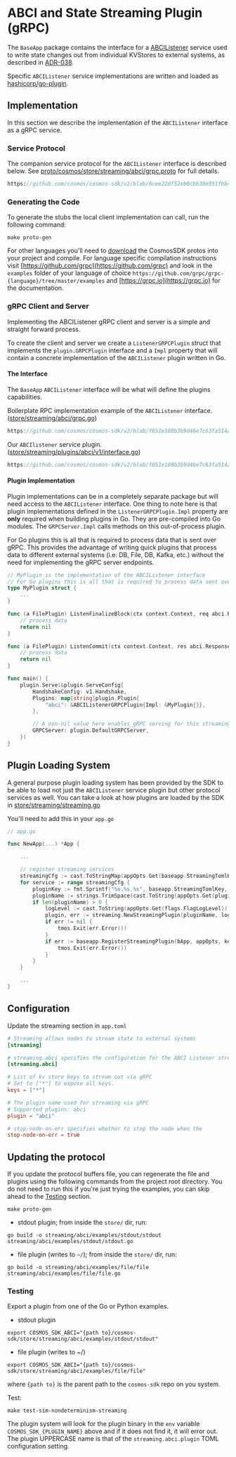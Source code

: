 # ABCI and State Streaming Plugin (gRPC)

The `BaseApp` package contains the interface for a [ABCIListener](https://github.com/cosmos/cosmos-sdk/v2/blob/main/baseapp/streaming.go)
service used to write state changes out from individual KVStores to external systems,
as described in [ADR-038](https://github.com/cosmos/cosmos-sdk/v2/blob/main/docs/architecture/adr-038-state-listening.md).

Specific `ABCIListener` service implementations are written and loaded as [hashicorp/go-plugin](https://github.com/hashicorp/go-plugin).

## Implementation

In this section we describe the implementation of the `ABCIListener` interface as a gRPC service.

### Service Protocol

The companion service protocol for the `ABCIListener` interface is described below.
See [proto/cosmos/store/streaming/abci/grpc.proto](https://github.com/cosmos/cosmos-sdk/v2/blob/main/proto/cosmos/store/streaming/abci/grpc.proto) for full details.

```protobuf reference
https://github.com/cosmos/cosmos-sdk/v2/blob/6cee22df52eb0cbb30e351fbb41f66d26c1f8300/proto/cosmos/store/streaming/abci/grpc.proto#L1-L36
```

### Generating the Code

To generate the stubs the local client implementation can call, run the following command:

```shell
make proto-gen
```

For other languages you'll need to [download](https://github.com/cosmos/cosmos-sdk/v2/blob/main/third_party/proto/README.md)
the CosmosSDK protos into your project and compile. For language specific compilation instructions visit
[https://github.com/grpc](https://github.com/grpc) and look in the `examples` folder of your
language of choice `https://github.com/grpc/grpc-{language}/tree/master/examples` and [https://grpc.io](https://grpc.io)
for the documentation.

### gRPC Client and Server

Implementing the ABCIListener gRPC client and server is a simple and straight forward process.

To create the client and server we create a `ListenerGRPCPlugin` struct that implements the
`plugin.GRPCPlugin` interface and a `Impl` property that will contain a concrete implementation
of the `ABCIListener` plugin written in Go.

#### The Interface

The `BaseApp` `ABCIListener` interface will be what will define the plugins capabilities.

Boilerplate RPC implementation example of the `ABCIListener` interface. ([store/streaming/abci/grpc.go](https://github.com/cosmos/cosmos-sdk/v2/blob/main/store/streaming/abci/grpc.go))

```go reference
https://github.com/cosmos/cosmos-sdk/v2/blob/f851e188b3b9d46e7c63fa514ad137e6d558fdd9/store/streaming/abci/grpc.go#L13-L79
```

Our `ABCIlistener` service plugin. ([store/streaming/plugins/abci/v1/interface.go](interface.go))

```go reference
https://github.com/cosmos/cosmos-sdk/v2/blob/f851e188b3b9d46e7c63fa514ad137e6d558fdd9/store/streaming/abci/interface.go#L13-L45
```

#### Plugin Implementation

Plugin implementations can be in a completely separate package but will need access
to the `ABCIListener` interface. One thing to note here is that plugin implementations
defined in the `ListenerGRPCPlugin.Impl` property are **only** required when building
plugins in Go. They are pre-compiled into Go modules. The `GRPCServer.Impl` calls methods
on this out-of-process plugin.

For Go plugins this is all that is required to process data that is sent over gRPC.
This provides the advantage of writing quick plugins that process data to different
external systems (i.e: DB, File, DB, Kafka, etc.) without the need for implementing
the gRPC server endpoints.

```go
// MyPlugin is the implementation of the ABCIListener interface
// For Go plugins this is all that is required to process data sent over gRPC.
type MyPlugin struct {
	...
}

func (a FilePlugin) ListenFinalizeBlock(ctx context.Context, req abci.RequestBeginBlock, res abci.ResponseBeginBlock) error {
	// process data
	return nil
}

func (a FilePlugin) ListenCommit(ctx context.Context, res abci.ResponseCommit, changeSet []*store.StoreKVPair) error {
    // process data
    return nil
}

func main() {
	plugin.Serve(&plugin.ServeConfig{
		HandshakeConfig: v1.Handshake,
		Plugins: map[string]plugin.Plugin{
			"abci": &ABCIListenerGRPCPlugin{Impl: &MyPlugin{}},
		},

		// A non-nil value here enables gRPC serving for this streaming...
		GRPCServer: plugin.DefaultGRPCServer,
	})
}
```

## Plugin Loading System

A general purpose plugin loading system has been provided by the SDK to be able to load not just
the `ABCIListener` service plugin but other protocol services as well. You can take a look
at how plugins are loaded by the SDK in [store/streaming/streaming.go](https://github.com/cosmos/cosmos-sdk/v2/blob/main/store/streaming/streaming.go)

You'll need to add this in your `app.go`

```go
// app.go

func NewApp(...) *App {

    ...

    // register streaming services
    streamingCfg := cast.ToStringMap(appOpts.Get(baseapp.StreamingTomlKey))
    for service := range streamingCfg {
        pluginKey := fmt.Sprintf("%s.%s.%s", baseapp.StreamingTomlKey, service, baseapp.StreamingABCIPluginTomlKey)
        pluginName := strings.TrimSpace(cast.ToString(appOpts.Get(pluginKey)))
        if len(pluginName) > 0 {
            logLevel := cast.ToString(appOpts.Get(flags.FlagLogLevel))
            plugin, err := streaming.NewStreamingPlugin(pluginName, logLevel)
            if err != nil {
                tmos.Exit(err.Error())
            }
            if err := baseapp.RegisterStreamingPlugin(bApp, appOpts, keys, plugin); err != nil {
                tmos.Exit(err.Error())
            }
        }
    }

    ...
}
```

## Configuration

Update the streaming section in `app.toml`

```toml
# Streaming allows nodes to stream state to external systems
[streaming]

# streaming.abci specifies the configuration for the ABCI Listener streaming service
[streaming.abci]

# List of kv store keys to stream out via gRPC
# Set to ["*"] to expose all keys.
keys = ["*"]

# The plugin name used for streaming via gRPC
# Supported plugins: abci
plugin = "abci"

# stop-node-on-err specifies whether to stop the node when the 
stop-node-on-err = true
```

## Updating the protocol

If you update the protocol buffers file, you can regenerate the file and plugins using the
following commands from the project root directory. You do not need to run this if you're
just trying the examples, you can skip ahead to the [Testing](#testing) section.

```shell
make proto-gen 
```

* stdout plugin; from inside the `store/` dir, run:

```shell
go build -o streaming/abci/examples/stdout/stdout streaming/abci/examples/stdout/stdout.go
```

* file plugin (writes to `~/`); from inside the `store/` dir, run:

```shell
go build -o streaming/abci/examples/file/file streaming/abci/examples/file/file.go
```

### Testing

Export a plugin from one of the Go or Python examples.

* stdout plugin

```shell
export COSMOS_SDK_ABCI="{path to}/cosmos-sdk/store/streaming/abci/examples/stdout/stdout"
```

* file plugin (writes to ~/)

```shell
export COSMOS_SDK_ABCI="{path to}/cosmos-sdk/store/streaming/abci/examples/file/file"
```

where `{path to}` is the parent path to the `cosmos-sdk` repo on you system.

Test:

```shell
make test-sim-nondeterminism-streaming
```

The plugin system will look for the plugin binary in the `env` variable `COSMOS_SDK_{PLUGIN_NAME}` above
and if it does not find it, it will error out. The plugin UPPERCASE name is that of the
`streaming.abci.plugin` TOML configuration setting.
